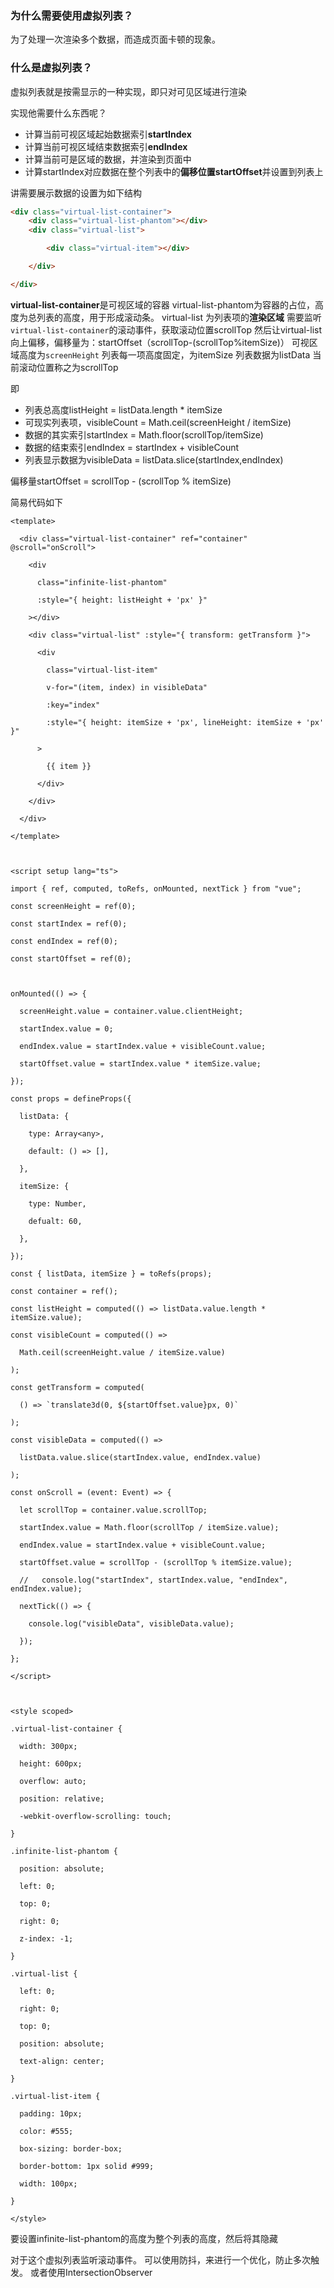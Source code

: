 
### 为什么需要使用虚拟列表？
为了处理一次渲染多个数据，而造成页面卡顿的现象。

### 什么是虚拟列表？
虚拟列表就是按需显示的一种实现，即只对可见区域进行渲染

实现他需要什么东西呢？

- 计算当前可视区域起始数据索引**startIndex**
- 计算当前可视区域结束数据索引**endIndex**
- 计算当前可是区域的数据，并渲染到页面中
- 计算startIndex对应数据在整个列表中的**偏移位置startOffset**并设置到列表上

讲需要展示数据的设置为如下结构
```html
<div class="virtual-list-container">
	<div class="virtual-list-phantom"></div>
    <div class="virtual-list">

        <div class="virtual-item"></div>

    </div>

</div>
```

**virtual-list-container**是可视区域的容器
virtual-list-phantom为容器的占位，高度为总列表的高度，用于形成滚动条。
virtual-list 为列表项的**渲染区域**
需要监听`virtual-list-container`的滚动事件，获取滚动位置scrollTop
然后让virtual-list向上偏移，偏移量为：startOffset（scrollTop-(scrollTop%itemSize)）
可视区域高度为`screenHeight`
列表每一项高度固定，为itemSize
列表数据为listData
当前滚动位置称之为scrollTop

即
- 列表总高度listHeight = listData.length * itemSize
- 可现实列表项，visibleCount = Math.ceil(screenHeight / itemSize)
- 数据的其实索引startIndex = Math.floor(scrollTop/itemSize)
- 数据的结束索引endIndex = startIndex + visibleCount
- 列表显示数据为visibleData = listData.slice(startIndex,endIndex)

偏移量startOffset = scrollTop - (scrollTop % itemSize)

简易代码如下
```vue
<template>

  <div class="virtual-list-container" ref="container" @scroll="onScroll">

    <div

      class="infinite-list-phantom"

      :style="{ height: listHeight + 'px' }"

    ></div>

    <div class="virtual-list" :style="{ transform: getTransform }">

      <div

        class="virtual-list-item"

        v-for="(item, index) in visibleData"

        :key="index"

        :style="{ height: itemSize + 'px', lineHeight: itemSize + 'px' }"

      >

        {{ item }}

      </div>

    </div>

  </div>

</template>

  

<script setup lang="ts">

import { ref, computed, toRefs, onMounted, nextTick } from "vue";

const screenHeight = ref(0);

const startIndex = ref(0);

const endIndex = ref(0);

const startOffset = ref(0);

  

onMounted(() => {

  screenHeight.value = container.value.clientHeight;

  startIndex.value = 0;

  endIndex.value = startIndex.value + visibleCount.value;

  startOffset.value = startIndex.value * itemSize.value;

});

const props = defineProps({

  listData: {

    type: Array<any>,

    default: () => [],

  },

  itemSize: {

    type: Number,

    defualt: 60,

  },

});

const { listData, itemSize } = toRefs(props);

const container = ref();

const listHeight = computed(() => listData.value.length * itemSize.value);

const visibleCount = computed(() =>

  Math.ceil(screenHeight.value / itemSize.value)

);

const getTransform = computed(

  () => `translate3d(0, ${startOffset.value}px, 0)`

);

const visibleData = computed(() =>

  listData.value.slice(startIndex.value, endIndex.value)

);

const onScroll = (event: Event) => {

  let scrollTop = container.value.scrollTop;

  startIndex.value = Math.floor(scrollTop / itemSize.value);

  endIndex.value = startIndex.value + visibleCount.value;

  startOffset.value = scrollTop - (scrollTop % itemSize.value);

  //   console.log("startIndex", startIndex.value, "endIndex", endIndex.value);

  nextTick(() => {

    console.log("visibleData", visibleData.value);

  });

};

</script>

  

<style scoped>

.virtual-list-container {

  width: 300px;

  height: 600px;

  overflow: auto;

  position: relative;

  -webkit-overflow-scrolling: touch;

}

.infinite-list-phantom {

  position: absolute;

  left: 0;

  top: 0;

  right: 0;

  z-index: -1;

}

.virtual-list {

  left: 0;

  right: 0;

  top: 0;

  position: absolute;

  text-align: center;

}

.virtual-list-item {

  padding: 10px;

  color: #555;

  box-sizing: border-box;

  border-bottom: 1px solid #999;

  width: 100px;

}

</style>
```

要设置infinite-list-phantom的高度为整个列表的高度，然后将其隐藏



对于这个虚拟列表监听滚动事件。
可以使用防抖，来进行一个优化，防止多次触发。
或者使用IntersectionObserver